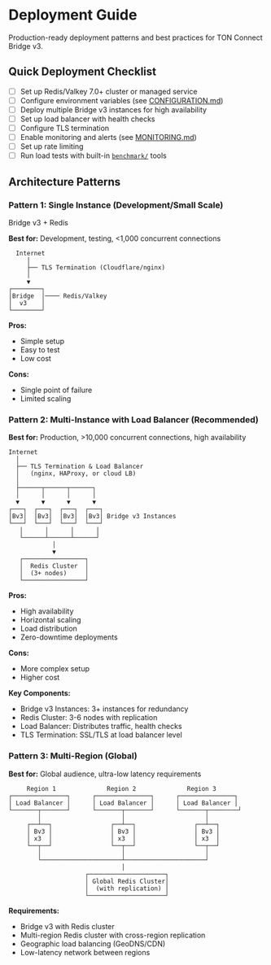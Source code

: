 # Deployment Guide

Production-ready deployment patterns and best practices for TON Connect Bridge v3.

## Quick Deployment Checklist

- [ ] Set up Redis/Valkey 7.0+ cluster or managed service
- [ ] Configure environment variables (see [CONFIGURATION.md](CONFIGURATION.md))
- [ ] Deploy multiple Bridge v3 instances for high availability
- [ ] Set up load balancer with health checks
- [ ] Configure TLS termination
- [ ] Enable monitoring and alerts (see [MONITORING.md](MONITORING.md))
- [ ] Set up rate limiting
- [ ] Run load tests with built-in [`benchmark/`](../benchmark/) tools

## Architecture Patterns

### Pattern 1: Single Instance (Development/Small Scale)

Bridge v3 + Redis

**Best for:** Development, testing, <1,000 concurrent connections

```
  Internet
     │
     ├── TLS Termination (Cloudflare/nginx)
     │
     ▼
┌────────┐
│Bridge  │──── Redis/Valkey
│  v3    │
└────────┘
```

**Pros:**
- Simple setup
- Easy to test
- Low cost

**Cons:**
- Single point of failure
- Limited scaling

### Pattern 2: Multi-Instance with Load Balancer (Recommended)

**Best for:** Production, >10,000 concurrent connections, high availability

```
Internet
  │
  ├── TLS Termination & Load Balancer
  │   (nginx, HAProxy, or cloud LB)
  │
  ├──────┬──────┬──────┐
  │      │      │      │
  ▼      ▼      ▼      ▼
┌───┐  ┌───┐  ┌───┐  ┌───┐
│Bv3│  │Bv3│  │Bv3│  │Bv3│ Bridge v3 Instances
└───┘  └───┘  └───┘  └───┘
   │      │      │      │
   └──────┴──────┴──────┘
            │
            ▼
   ┌─────────────────┐
   │  Redis Cluster  │
   │  (3+ nodes)     │
   └─────────────────┘
```

**Pros:**
- High availability
- Horizontal scaling
- Load distribution
- Zero-downtime deployments

**Cons:**
- More complex setup
- Higher cost

**Key Components:**
- Bridge v3 Instances: 3+ instances for redundancy
- Redis Cluster: 3-6 nodes with replication
- Load Balancer: Distributes traffic, health checks
- TLS Termination: SSL/TLS at load balancer level

### Pattern 3: Multi-Region (Global)

**Best for:** Global audience, ultra-low latency requirements

```
     Region 1              Region 2              Region 3
┌───────────────┐      ┌───────────────┐      ┌───────────────┐
│ Load Balancer │      │ Load Balancer │      │ Load Balancer │
└───────┬───────┘      └───────┬───────┘      └───────┬────────┘
        │                      │                      │
     ┌──┴──┐                ┌──┴──┐                ┌──┴──┐
     │ Bv3 │                │ Bv3 │                │ Bv3 │
     │ x3  │                │ x3  │                │ x3  │
     └──┬──┘                └──┬──┘                └──┬──┘
        │                      │                      │
        └──────────────────────┴──────────────────────┘
                               │
                     ┌─────────────────────┐
                     │ Global Redis Cluster│
                     │  (with replication) │
                     └─────────────────────┘
```

**Requirements:**
- Bridge v3 with Redis cluster
- Multi-region Redis cluster with cross-region replication
- Geographic load balancing (GeoDNS/CDN)
- Low-latency network between regions

